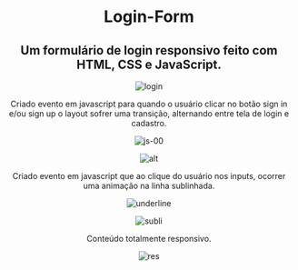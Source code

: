 <div align=center>
  <h1>Login-Form</h1>

  <h2> Um formulário de login responsivo feito com HTML, CSS e JavaScript.</h2>

  ![login](https://user-images.githubusercontent.com/70671093/141647285-f542d62a-5aca-47ec-8088-09c4ea900377.jpg)

  <p>Criado evento em javascript para quando o usuário clicar no botão sign in e/ou sign up o layout sofrer uma transição, alternando entre tela de login e cadastro.</p>

  ![js-00](https://user-images.githubusercontent.com/70671093/141647424-114927da-46a3-44d8-92ff-dceb78e7e914.jpg)

  ![alt](https://user-images.githubusercontent.com/70671093/141647541-9398b2f7-a4e7-47d5-82c8-2be827808b13.jpg)

  <p>Criado evento em javascript que ao clique do usuário nos inputs, ocorrer uma animação na linha sublinhada.</p>

  ![underline](https://user-images.githubusercontent.com/70671093/141647601-4ca94b61-1fab-450b-9f9c-a91f065bd4d3.jpg)

  ![subli](https://user-images.githubusercontent.com/70671093/141647736-997385e9-277b-44d1-aead-2b22d872ee92.jpg)

  <p> Conteúdo totalmente responsivo.</p>

  ![res](https://user-images.githubusercontent.com/70671093/141647788-28c8cefe-74c9-4a52-8b6f-cd105a56b383.jpg)

</div>

